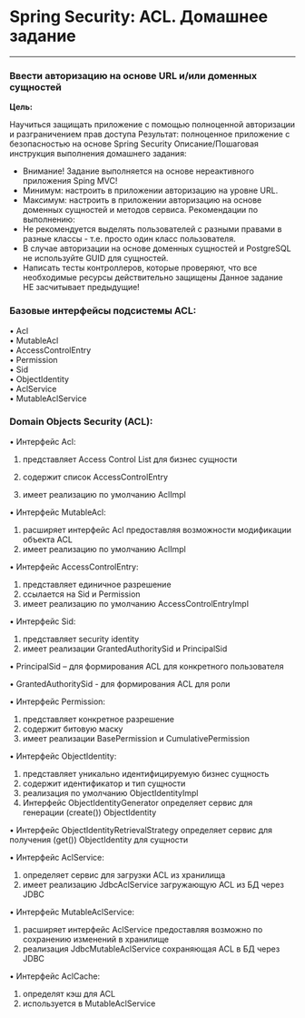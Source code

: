 #  Spring Security: ACL. Домашнее задание

---

### Ввести авторизацию на основе URL и/или доменных сущностей

**Цель:**

Научиться защищать приложение с помощью полноценной авторизации и разграничением прав доступа
Результат: полноценное приложение с безопасностью на основе Spring Security
Описание/Пошаговая инструкция выполнения домашнего задания:

- Внимание! Задание выполняется на основе нереактивного приложения Sping MVC!
- Минимум: настроить в приложении авторизацию на уровне URL.
- Максимум: настроить в приложении авторизацию на основе доменных сущностей и методов сервиса. Рекомендации по выполнению:
- Не рекомендуется выделять пользователей с разными правами в разные классы - т.е. просто один класс пользователя. 
- В случае авторизации на основе доменных сущностей и PostgreSQL не используйте GUID для сущностей.
- Написать тесты контроллеров, которые проверяют, что все необходимые ресурсы действительно защищены Данное задание НЕ засчитывает предыдущие!

### Базовые интерфейсы подсистемы ACL:

• Acl</br>
• MutableAcl</br>
• AccessControlEntry</br>
• Permission</br>
• Sid</br>
• ObjectIdentity</br>
• AclService</br>
• MutableAclService</br>

### Domain Objects Security (ACL):

• Интерфейс Acl:
1. представляет Access Control List для бизнес сущности

2. содержит список AccessControlEntry
3. имеет реализацию по умолчанию AclImpl</br>

• Интерфейс MutableAcl:
1. расширяет интерфейс Acl предоставляя возможности модификации объекта ACL
2. имеет реализацию по умолчанию AclImpl

• Интерфейс AccessControlEntry:
1. представляет единичное разрешение
2. ссылается на Sid и Permission
3. имеет реализацию по умолчанию AccessControlEntryImpl</br>

• Интерфейс Sid:
1. представляет security identity
2. имеет реализации GrantedAuthoritySid и PrincipalSid

• PrincipalSid – для формирования ACL для конкретного
пользователя

• GrantedAuthoritySid - для формирования ACL для роли

• Интерфейс Permission:
1. представляет конкретное разрешение
2. содержит битовую маску
3. имеет реализации BasePermission и CumulativePermission

• Интерфейс ObjectIdentity:
1. представляет уникально идентифицируемую бизнес сущность
2. содержит идентификатор и тип сущности
3. реализация по умолчанию ObjectIdentityImpl
4. Интерфейс ObjectIdentityGenerator определяет сервис для генерации (create()) ObjectIdentity

• Интерфейс ObjectIdentityRetrievalStrategy определяет сервис для получения (get()) ObjectIdentity для сущности

• Интерфейс AclService:
1. определяет сервис для загрузки ACL из хранилища
2. имеет реализацию JdbcAclService загружающую ACL из БД через JDBC

• Интерфейс MutableAclService:
1. расширяет интерфейс AclService предоставляя возможно по сохранению изменений в хранилище
2. реализация JdbcMutableAclService сохраняющая ACL в БД через JDBC

• Интерфейс AclCache:
1. определят кэш для ACL
2. используется в MutableAclService

